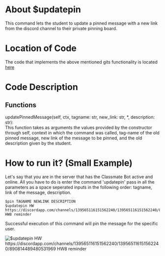 # About $updatepin
This command lets the student to update a pinned message with a new link from the discord channel to their private pinning board.

# Location of Code
The code that implements the above mentioned gits functionality is located [here](https://github.com/War-Keeper/ClassMateBot/blob/main/cogs/pinning.py)

# Code Description
## Functions
updatePinnedMessage(self, ctx, tagname: str, new_link: str, *, description: str): <br>
This function takes as arguments the values provided by the constructor through self, context in which the command was called, tag-name of the old pinned message, new link of the message to be pinned, and the old description given by the student.

# How to run it? (Small Example)
Let's say that you are in the server that has the Classmate Bot active and online. All you have to do is 
enter the command 'updatepin' pass in all the parameters as a space seperated inputs in the following order:
tagname, link of the message, description.
```
$pin TAGNAME NEWLINK DESCRIPTION
$updatepin HW https://discordapp.com/channels/139565116151562240/139565116151562240/890814489480531969 HW8 reminder
```
Successful execution of this command will pin the message for the specific user.

![$updatepin HW https://discordapp.com/channels/139565116151562240/139565116151562240/890814489480531969 HW8 reminder](https://github.com/War-Keeper/ClassMateBot/blob/main/data/media/updatepin.gif)
